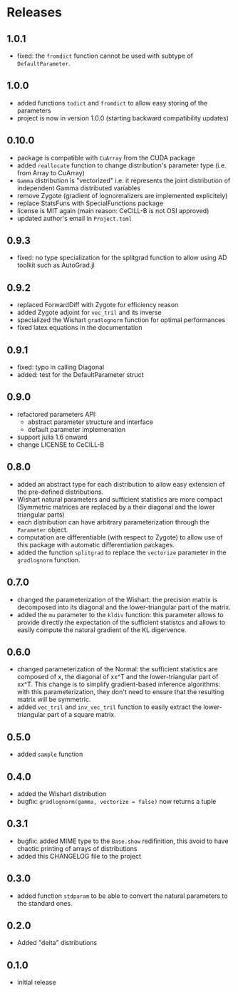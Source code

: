 # Releases

## 1.0.1
* fixed: the `fromdict` function cannot be used with subtype of
  `DefaultParameter`.

## 1.0.0
* added functions `todict` and `fromdict` to allow easy storing
  of the parameters
* project is now in version 1.0.0 (starting backward compatibility
  updates)

## 0.10.0
* package is compatible with `CuArray` from the CUDA package
* added `reallocate` function to change distribution's parameter type
  (i.e. from Array to CuArray)
* `Gamma` distribution is "vectorized" i.e. it represents the joint
  distribution of independent Gamma distributed variables
* remove Zygote (gradient of lognormalizers are implemented explicitely)
* replace StatsFuns with SpecialFunctions package
* license is MIT again (main reason: CeCILL-B is not OSI approved)
* updated author's email in `Project.toml`

## 0.9.3
* fixed: no type specialization for the splitgrad function to allow
  using AD toolkit such as AutoGrad.jl

## 0.9.2
* replaced ForwardDiff with Zygote for efficiency reason
* added Zygote adjoint for `vec_tril` and its inverse
* specialized the Wishart `gradlognorm` function for optimal performances
* fixed latex equations in the documentation

## 0.9.1
* fixed: typo in calling Diagonal
* added: test for the DefaultParameter struct

## 0.9.0
* refactored parameters API:
    * abstract parameter structure and interface
    * default parameter implemenation
* support julia 1.6 onward
* change LICENSE to CeCILL-B

## 0.8.0

* added an abstract type for each distribution to allow easy extension
  of the pre-defined distributions.
* Wishart natural parameters and sufficient statistics are more compact
  (Symmetric matrices are replaced by a their diagonal and the lower
  triangular parts)
* each distribution can have arbitrary parameterization through the
  `Parameter` object.
* computation are differentiable (with respect to Zygote) to allow use
  of this package with automatic differentiation packages.
* added the function `splitgrad` to replace the `vectorize` parameter
  in the `gradlognorm` function.

## 0.7.0

* changed the parameterization of the Wishart: the precision matrix
  is decomposed into its diagonal and the lower-triangular part of the
  matrix.
* added the `mu` parameter to the `kldiv` function: this parameter
  allows to provide directly the expectation of the sufficient
  statistcs and allows to easily compute the natural gradient of the
  KL digervence.

## 0.6.0

* changed parameterization of the Normal: the sufficient statistics
  are composed of x, the diagonal of xx^T and the lower-triangular
  part of xx^T. This change is to simplify gradient-based inference
  algorithms: with this parameterization, they don't need to ensure
  that the resulting matrix will be symmetric.
* added `vec_tril` and `inv_vec_tril` function to easily extract the
  lower-triangular part of a square matrix.

## 0.5.0

* added `sample` function

## 0.4.0

* added the Wishart distribution
* bugfix: `gradlognorm(gamma, vectorize = false)` now returns a tuple

## 0.3.1

* bugfix: added MIME type to the `Base.show` redifinition, this avoid
  to have chaotic printing of arrays of distributions
* added this CHANGELOG file to the project

## 0.3.0

* added function `stdparam` to be able to convert the natural
  parameters to the standard ones.

## 0.2.0

* Added "delta" distributions

## 0.1.0

* initial release
